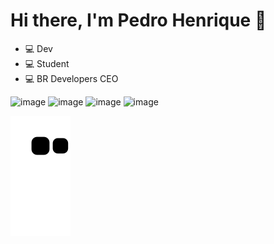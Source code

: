 <h1>Hi there, I'm Pedro Henrique 👋</h1>

- 💻 Dev
- 💻 Student
- 💻 BR Developers CEO

![image](https://user-images.githubusercontent.com/88590972/132093288-0c83e39f-83e3-4490-819a-867c777a06b5.png)
![image](https://user-images.githubusercontent.com/88590972/132093303-90c29946-711d-420c-9e05-c450a066cf4c.png)
![image](https://user-images.githubusercontent.com/88590972/132093301-79012aae-3ebd-4097-a078-e4559b14a1d3.png)
![image](https://img.shields.io/badge/Python-14354C?style=for-the-badge&logo=python&logoColor=white)

![Snake animation](https://github.com/rafaballerini/rafaballerini/raw/output/github-contribution-grid-snake.svg)
